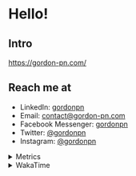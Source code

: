 # Hello!

## Intro

<https://gordon-pn.com/>

## Reach me at

- LinkedIn: [gordonpn](https://www.linkedin.com/in/gordonpn/)
- Email: [contact@gordon-pn.com](mailto:contact@gordon-pn.com)
- Facebook Messenger: [gordonpn](https://www.messenger.com/t/Gordonpn)
- Twitter: [@gordonpn](https://twitter.com/Gordonpn)
- Instagram: [@gordonpn](https://www.instagram.com/gordonpn/)

<details>
  <summary>Metrics</summary>

  <img align="center" src="https://github.com/gordonpn/gordonpn/blob/master/github-metrics.svg" alt="GitHub Metrics">

</details>

<details>
  <summary>WakaTime</summary>

  <!--START_SECTION:waka-->
📊 **This Week I Spent My Time On** 

```text
💬 Programming Languages: 
Other                    17 hrs 34 mins      ████████████░░░░░░░░░░░░░   47.80 % 
Java                     7 hrs 40 mins       █████░░░░░░░░░░░░░░░░░░░░   20.87 % 
Brazil Dependency Config 4 hrs 49 mins       ███░░░░░░░░░░░░░░░░░░░░░░   13.12 % 
JavaScript               2 hrs 35 mins       ██░░░░░░░░░░░░░░░░░░░░░░░   07.03 % 
Markdown                 2 hrs 12 mins       █░░░░░░░░░░░░░░░░░░░░░░░░   05.98 % 

🔥 Editors: 
Chrome                   15 hrs 42 mins      ███████████░░░░░░░░░░░░░░   42.70 % 
iTerm2                   5 hrs 52 mins       ████░░░░░░░░░░░░░░░░░░░░░   15.96 % 
IntelliJ IDEA            5 hrs 43 mins       ████░░░░░░░░░░░░░░░░░░░░░   15.57 % 
Slack                    3 hrs 17 mins       ██░░░░░░░░░░░░░░░░░░░░░░░   08.95 % 
VS Code                  2 hrs 15 mins       ██░░░░░░░░░░░░░░░░░░░░░░░   06.14 % 
```


 Last Updated on 06/04/2025 10:24:29 UTC
<!--END_SECTION:waka-->
</details>
